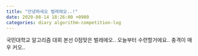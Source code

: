 ```yaml
---
title: "안녕하세오 벌레에오..!"
date: 2020-08-14 18:26:00 +0900
categories: diary algorithm-competition-log
---
```


국민대학교 알고리즘 대회 본선 0점맞은 벌레에오..
오늘부터 수련할거에요..
충격이 매우 커오..
